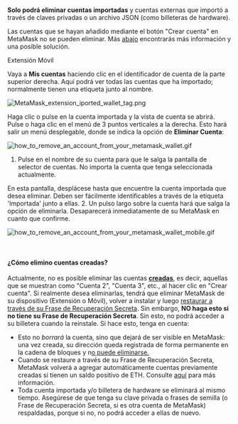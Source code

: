 ### 
**Solo podrá eliminar cuentas importadas** y cuentas externas que importó a través de claves privadas o un archivo JSON (como billeteras de hardware).


Las cuentas que se hayan añadido mediante el botón "Crear cuenta" en MetaMask no se pueden eliminar. Más [abajo](#h_01G04RAQEGEFCA0Z74S4PANNDV) encontrarás más información y una posible solución.




Extensión Móvil


Vaya a **Mis cuentas** haciendo clic en el identificador de cuenta de la parte superior derecha. Aquí podrá ver todas las cuentas que ha importado; normalmente tienen una etiqueta junto al nombre.


![MetaMask_extension_iported_wallet_tag.png](https://support.metamask.io/hc/article_attachments/9336162513435/MetaMask_extension_iported_wallet_tag.png)


Haga clic o pulse en la cuenta importada y la vista de cuenta se abrirá. Pulse o haga clic en el menú de 3 puntos verticales a la derecha. Esto hará salir un menú desplegable, donde se indica la opción de **Eliminar Cuenta**:


![how_to_remove_an_account_from_your_metamask_wallet.gif](https://support.metamask.io/hc/article_attachments/9336581400603/how_to_remove_an_account_from_your_metamask_wallet.gif)




1. Pulse en el nombre de su cuenta para que le salga la pantalla de selector de cuentas. No importa la cuenta que tenga seleccionada actualmente.


En esta pantalla, desplácese hasta que encuentre la cuenta importada que desea eliminar. Deben ser fácilmente identificables a través de la etiqueta 'Importada' junto a ellas.
2. Un pulso largo sobre la cuenta hará que salga la opción de eliminarla. Desaparecerá inmediatamente de su MetaMask en cuanto que confirme.


![how_to_remove_an_account_from_your_metamask_wallet_mobile.gif](https://support.metamask.io/hc/article_attachments/9345455292059)




 



#### ¿Cómo elimino cuentas creadas?


Actualmente, no es posible eliminar las cuentas [**creadas**](https://support.metamask.io/hc/en-us/articles/360015289452), es decir, aquellas que se muestran como "Cuenta 2", "Cuenta 3", etc., al hacer clic en "Crear cuenta". Si realmente desea eliminarlas, tendrá que eliminar MetaMask de su dispositivo (Extensión o Móvil), volver a instalar y luego [restaurar a través de su Frase de Recuperación Secreta](https://support.metamask.io/hc/en-us/articles/360015289612). Sin embargo, **NO haga esto si no tiene su Frase de Recuperación Secreta**. Sin esto, no podrá acceder a su billetera cuando la reinstale. Si hace esto, tenga en cuenta:


* Esto no *borrará* la cuenta, sino que dejará de ser visible en MetaMask: una vez creada, su dirección queda registrada de forma permanente en la cadena de bloques y n[o puede eliminarse.](https://support.metamask.io/hc/en-us/articles/360042515731-How-can-I-delete-my-MetaMask-wallet-#:~:text=Due%20to%20the%20nature%20of%20the%20blockchain%2C%20users%20cannot%20permanently%20delete%20an%20account%20on%20the%20Ethereum%20network.%20If%20you%20no%20longer%20want%20to%20use%20MetaMask%2C%20simply%20uninstall.%C2%A0)
* Cuando se restaure a través de su Frase de Recuperación Secreta, MetaMask volverá a agregar automáticamente cuentas previamente creadas si tienen un saldo positivo de ETH. Consulte [aquí](https://support.metamask.io/hc/en-us/articles/360015289612-How-to-restore-your-MetaMask-wallet-from-Secret-Recovery-Phrase#:~:text=What%20about%20restoring,this%20guide.) para más información.
* Toda cuenta importada y/o billetera de hardware se eliminará al mismo tiempo. Asegúrese de que tenga su clave privada o frases de semilla (o Frase de Recuperación Secreta, si es otra cuenta de MetaMask) respaldadas, porque si no, no podrá acceder a ellas de nuevo.


